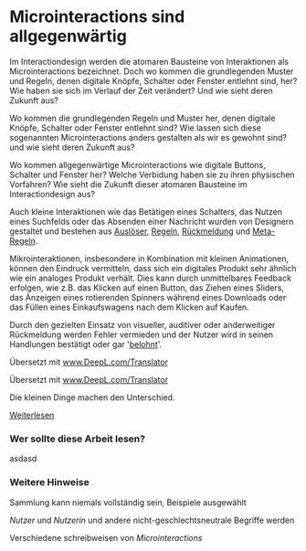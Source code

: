 # Microinteractions sind allgegenwärtig

Im Interactiondesign werden die atomaren Bausteine von Interaktionen als Microinteractions bezeichnet. Doch wo kommen die grundlegenden Muster und Regeln, denen digitale Knöpfe, Schalter oder Fenster entlehnt sind, her? Wie haben sie sich im Verlauf der Zeit verändert? Und wie sieht deren Zukunft aus?

Wo kommen die grundlegenden Regeln und Muster her, denen digitale Knöpfe, Schalter oder Fenster entlehnt sind? Wie lassen sich diese sogenannten Microinteractions anders gestalten als wir es gewohnt sind? und wie sieht deren Zukunft aus?

Wo kommen allgegenwärtige Microinteractions wie digitale Buttons, Schalter und Fenster her? Welche Verbidung haben sie zu ihren physischen Vorfahren? Wie sieht die Zukunft dieser atomaren Bausteine im Interactiondesign aus?

Auch kleine Interaktionen wie das Betätigen eines Schalters, das Nutzen eines Suchfelds oder das Absenden einer Nachricht wurden von Designern gestaltet und bestehen aus [Auslöser](/triggers), [Regeln](/rules), [Rückmeldung](/feedback) und [Meta-Regeln](/loops-and-modes).

Mikrointeraktionen, insbesondere in Kombination mit kleinen Animationen, können den Eindruck vermitteln, dass sich ein digitales Produkt sehr ähnlich wie ein analoges Produkt verhält. Dies kann durch unmittelbares Feedback erfolgen, wie z.B. das Klicken auf einen Button, das Ziehen eines Sliders, das Anzeigen eines rotierenden Spinners während eines Downloads oder das Füllen eines Einkaufswagens nach dem Klicken auf Kaufen.

Durch den gezielten Einsatz von visueller, auditiver oder anderweitiger Rückmeldung werden Fehler vermieden und der Nutzer wird in seinen Handlungen bestätigt oder gar '[belohnt](/signature-moments)'.

Übersetzt mit www.DeepL.com/Translator

Übersetzt mit www.DeepL.com/Translator

Die kleinen Dinge machen den Unterschied.

[Weiterlesen](/what-are-microinteractions)

### Wer sollte diese Arbeit lesen?

asdasd

### Weitere Hinweise

Sammlung kann niemals vollständig sein, Beispiele ausgewählt

*Nutzer* und *Nutzerin* und andere nicht-geschlechtsneutrale Begriffe werden

Verschiedene schreibweisen von *Microinteractions*





